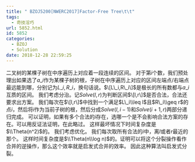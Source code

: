 ```yaml
---
title: " BZOJ5200[NWERC2017]Factor-Free Tree\t\t"
tags:
  - 奇技淫巧
url: 5852.html
id: 5852
categories:
  - BZOJ
  - Solution
date: 2018-12-28 22:59:25
---
```


二叉树的某棵子树在中序遍历上对应着一段连续的区间。 对于第$i$个数，我们预处理出如果选了$a\_i$作为某棵子树的根，子树在中序遍历上对应的区间左端点/右端点最远能到哪，分别记为$L\_i,R\_i$，换句话说。$\[L\_i,R\_i\]$是极长的所有数都与$a\_i$互质的区间。 我们考虑分治。记$Solve(l,r)$为判断区间$\[l,r\]$是否合法，合法还要求出方案。 我们每次在$\[l,r\]$中找到一个满足$L\_i\\leq l$且$R\_i\\geq r$的点$i$，然后将$i$作为当前子树的根，然后分成$Solve(l,i-1)$和$Solve(i+1,r)$两部分递归完成。 可以证明，如果有多个合法的$i$存在，选哪一个是不会影响合法方案的存在。可以用反证法证明，在此略过。 这样最坏情况下时间复杂度是$\\Theta(n^2)$的。 我们考虑优化。 我们每次取所有合法的$i$中，离$l$或者$r$最近的那个。 这样时间复杂度是$\\Theta(n\\log n)$的。证明可以将这个分裂操作看作合并的逆操作，那么这个效率就是启发式合并的效率。 因此这种算法叫启发式分裂。